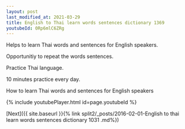 ```yaml
---
layout: post
last_modified_at: 2021-03-29
title: English to Thai learn words sentences dictionary 1369 
youtubeId: 0Rp6mlC6ZRg
---
```

 
 
Helps to learn Thai words and sentences for English speakers.

Opportunitiy to repeat the words sentences. 

Practice Thai language. 
 
10 minutes practice every day. 
 
How to learn Thai words and sentences for English speakers 
 
{% include youtubePlayer.html id=page.youtubeId %}
 
 
[Next]({{ site.baseurl }}{% link  split2/_posts/2016-02-01-English to thai learn words sentences dictionary 1031 .md%})
 
